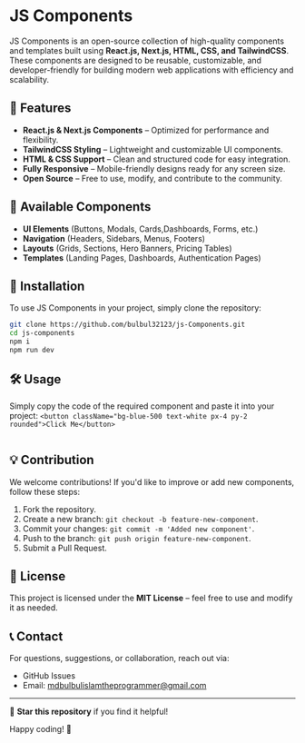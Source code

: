 # JS Components

JS Components is an open-source collection of high-quality components and templates built using **React.js, Next.js, HTML, CSS, and TailwindCSS**. These components are designed to be reusable, customizable, and developer-friendly for building modern web applications with efficiency and scalability.

## 🚀 Features

- **React.js & Next.js Components** – Optimized for performance and flexibility.
- **TailwindCSS Styling** – Lightweight and customizable UI components.
- **HTML & CSS Support** – Clean and structured code for easy integration.
- **Fully Responsive** – Mobile-friendly designs ready for any screen size.
- **Open Source** – Free to use, modify, and contribute to the community.

## 📂 Available Components

- **UI Elements** (Buttons, Modals, Cards,Dashboards, Forms, etc.)
- **Navigation** (Headers, Sidebars, Menus, Footers)
- **Layouts** (Grids, Sections, Hero Banners, Pricing Tables)
- **Templates** (Landing Pages, Dashboards, Authentication Pages)

## 📌 Installation

To use JS Components in your project, simply clone the repository:

```bash
git clone https://github.com/bulbul32123/js-Components.git
cd js-components
npm i 
npm run dev
```

## 🛠 Usage

Simply copy the code of the required component and paste it into your project:
`<button className="bg-blue-500 text-white px-4 py-2 rounded">Click Me</button>`
```
```

## 💡 Contribution

We welcome contributions! If you'd like to improve or add new components, follow these steps:

1. Fork the repository.
2. Create a new branch: `git checkout -b feature-new-component`.
3. Commit your changes: `git commit -m 'Added new component'`.
4. Push to the branch: `git push origin feature-new-component`.
5. Submit a Pull Request.

## 📜 License

This project is licensed under the **MIT License** – feel free to use and modify it as needed.

## 📞 Contact

For questions, suggestions, or collaboration, reach out via:
- GitHub Issues
- Email: mdbulbulislamtheprogrammer@gmail.com

---

🌟 **Star this repository** if you find it helpful!

Happy coding! 🚀


